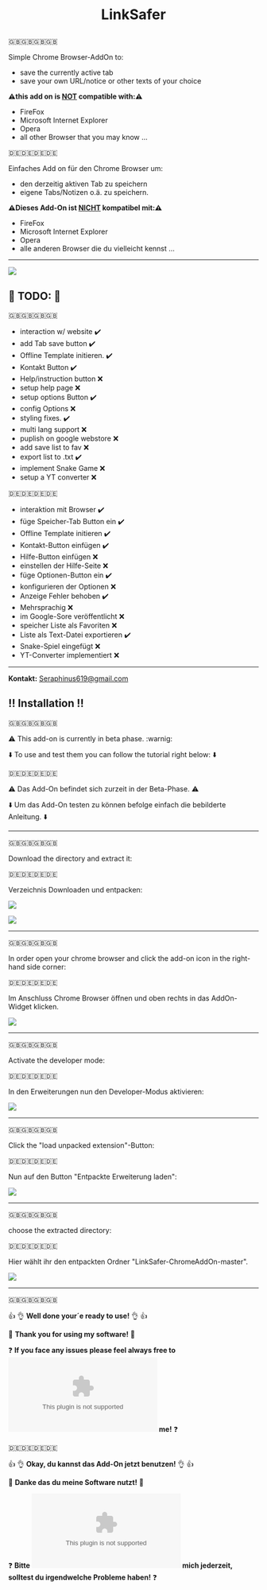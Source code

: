 # <p style="text-align: center;">LinkSafer</p>

:gb::gb::gb::gb:

Simple Chrome Browser-AddOn to: 

- save the currently active tab
- save your own URL/notice or other texts of your choice

**:warning:**this add on is **<ins>NOT</ins>** compatible with:**:warning:**

- FireFox
- Microsoft Internet Explorer
- Opera
- all other Browser that you may know ... 

:de::de::de::de: 

Einfaches Add on für den Chrome Browser um:

- den derzeitig aktiven Tab zu speichern 
- eigene Tabs/Notizen o.ä. zu speichern.

**:warning:**Dieses Add-On ist **<ins>NICHT</ins>** kompatibel mit:**:warning:**

- FireFox
- Microsoft Internet Explorer
- Opera
- alle anderen Browser die du vielleicht kennst ...

***

![](https://github.com/sera619/LinkSafer-ChromeAddOn-New/blob/main/img/LinkSafer_2.png)

## :triangular_flag_on_post: TODO: :triangular_flag_on_post:

:gb::gb::gb::gb:

- interaction w/ website                :heavy_check_mark:
- add Tab save button                   :heavy_check_mark:
- Offline Template initieren.           :heavy_check_mark:
- Kontakt Button                        :heavy_check_mark:
- Help/instruction button               :x:
- setup help page                       :x:
- setup options Button                  :heavy_check_mark:
- config Options                        :x:
- styling fixes.                        :heavy_check_mark:
- multi lang support                    :x:
- puplish on google webstore            :x:
- add save list to fav                  :x:
- export list to .txt                   :heavy_check_mark:
- implement Snake Game                  :x:
- setup a YT converter                  :x:

:de::de::de::de:

- interaktion mit Browser               :heavy_check_mark:
- füge Speicher-Tab Button ein          :heavy_check_mark:
- Offline Template initieren            :heavy_check_mark:
- Kontakt-Button einfügen               :heavy_check_mark:
- Hilfe-Button einfügen                 :x:
- einstellen der Hilfe-Seite            :x:
- füge Optionen-Button ein              :heavy_check_mark:
- konfigurieren der Optionen            :x:
- Anzeige Fehler behoben                :heavy_check_mark:
- Mehrsprachig                          :x:
- im Google-Sore veröffentlicht         :x:
- speicher Liste als Favoriten          :x:
- Liste als Text-Datei exportieren      :heavy_check_mark:
- Snake-Spiel eingefügt                 :x:
- YT-Converter implementiert            :x:

***
**Kontakt:**
Seraphinus619@gmail.com

## :bangbang: Installation :bangbang:

:gb::gb::gb::gb:

:warning: This add-on is currently in beta phase. :warnig:

:arrow_down: To use and test them you can follow the tutorial right below: :arrow_down:

:de::de::de::de:

:warning: Das Add-On befindet sich zurzeit in der Beta-Phase. :warning:

:arrow_down: Um das Add-On testen zu können befolge einfach die bebilderte Anleitung. :arrow_down:

***

:gb::gb::gb::gb:

Download the directory and extract it:

:de::de::de::de:

Verzeichnis Downloaden und entpacken:

![](https://user-images.githubusercontent.com/67480273/122171649-41341480-ce80-11eb-8086-15b1a567d489.png)

![](https://user-images.githubusercontent.com/67480273/122171691-4b561300-ce80-11eb-935d-c858aea38a97.png)

***

:gb::gb::gb::gb:

In order open your chrome browser and click the add-on icon in the right-hand side corner:

:de::de::de::de:

Im Anschluss Chrome Browser öffnen und oben rechts in das AddOn-Widget klicken.

![](https://user-images.githubusercontent.com/67480273/122172347-f5ce3600-ce80-11eb-8d0b-7ac68c121548.png)

***

:gb::gb::gb::gb:

Activate the developer mode:

:de::de::de::de:

In den Erweiterungen nun den Developer-Modus aktivieren:

![](https://user-images.githubusercontent.com/67480273/122172463-0da5ba00-ce81-11eb-90c9-986307c2f61c.png)

***

:gb::gb::gb::gb:

Click the "load unpacked extension"-Button:

:de::de::de::de:

Nun auf den Button "Entpackte Erweiterung laden":

![](https://user-images.githubusercontent.com/67480273/122172582-2f9f3c80-ce81-11eb-8bd8-4ddc3177144c.png)

***

:gb::gb::gb::gb:

choose the extracted directory:

:de::de::de::de:

Hier wählt ihr den entpackten Ordner "LinkSafer-ChromeAddOn-master". 

![](https://user-images.githubusercontent.com/67480273/122173010-99b7e180-ce81-11eb-92a2-6aa631aa6c41.png)

***

:gb::gb::gb::gb:

:+1: :ok_hand: **Well done your´e ready to use!** :ok_hand: :+1:

:pray: **Thank you for using my software!** :pray:


:question: **If you face any issues please feel always free to ![contact](seraphinus619@gmail.com) me!** :question:

:de::de::de::de:

:+1: :ok_hand: **Okay, du kannst das Add-On jetzt benutzen!** :ok_hand: :+1:

:pray: **Danke das du meine Software nutzt!** :pray:


:question: **Bitte ![kontaktiere](seraphinus619@gmail.com)  mich jederzeit, solltest du irgendwelche Probleme haben!** :question:





